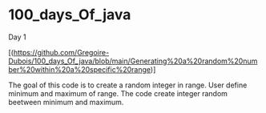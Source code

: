 # 100_days_Of_java

Day 1

[(https://github.com/Gregoire-Dubois/100_days_Of_java/blob/main/Generating%20a%20random%20number%20within%20a%20specific%20range)]

The goal of this code is to create a random integer in range. 
User define minimum and maximum of range.
The code create integer random beetween minimum and maximum.
